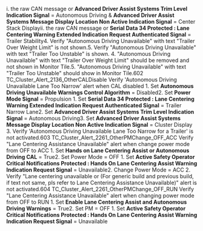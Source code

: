 i. the raw CAN message or **Advanced Driver Assist Systems Trim Level Indication Signal** = Autonomous Driving & **Advanced Driver Assist Systems Message Display Location Non Active Indication Signal** = Center Stack Displayii. the raw CAN message or **Serial Data 34 Protected : Lane Centering Warning Extended Indication Request Authenticated Signal** = Trailer Stability4. Verify "Autonomous Driving Unavailable" with text "Trailer Over Weight Limit" is not shown.5. Verify "Autonomous Driving Unavailable" with text "Trailer Too Unstable" is shown. 4. "Autonomous Driving Unavailable" with text "Trailer Over Weight Limit" should be removed and not shown in Monitor Tile.5. "Autonomous Driving Unavailable" with text "Trailer Too Unstable" should show in Monitor Tile.602 TC_Cluster_Alert_2136_OtherCALDisable Verify 'Autonomous Driving Unavailable Lane Too Narrow' alert when CAL disabled 1. Set **Autonomous Driving Unavailable Warnings Control Algorithm** = Disabled2. Set **Power Mode Signal** = Propulsion 1. Set **Serial Data 34 Protected : Lane Centering Warning Extended Indication Request Authenticated Signal** = Trailer Narrow Lane2. Set **Advanced Driver Assist Systems Trim Level Indication Signal** = Autonomous Driving3. Set **Advanced Driver Assist Systems Message Display Location Non Active Indication Signal** = Cluster Display 3. Verify 'Autonomous Driving Unavailable Lane Too Narrow for a Trailer' is not activated.603 TC_Cluster_Alert_2261_OtherPMChange_OFF_ACC Verify "Lane Centering Assistance Unavailable" alert when change power mode from OFF to ACC 1. Set **Hands on Lane Centering Assist or Autonomous Driving CAL** = True2. Set Power Mode = OFF 1. Set **Active Safety Operator Critical Notifications Protected : Hands On Lane Centering Assist Warning Indication Request Signal** = Unavailable2. Change Power Mode = ACC 2. Verify "Lane centering unavailable or (For generic build and previous build, if text not same, pls refer to Lane Centering Assistance Unavailable)" alert is not activated.604 TC_Cluster_Alert_2261_OtherPMChange_OFF_RUN Verify "Lane Centering Assistance Unavailable" alert when changing power mode from OFF to RUN 1. Set **Enable Lane Centering Assist and Autonomous Driving Warnings** = True2. Set PM = OFF 1. Set **Active Safety Operator Critical Notifications Protected : Hands On Lane Centering Assist Warning Indication Request Signal** = Unavailable